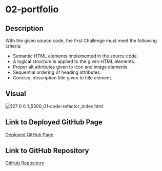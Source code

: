 # 02-portfolio

## Description
With the given source code, the first Challenge must meet the following criteria:
<ul>
  <li>Semantic HTML elements implemented in the source code.</li>
  <li>A logical structure is applied to the given HTML elements.</li>
  <li>Proper alt attributes given to icon and image elements.</li>
  <li>Sequential ordering of heading attributes.</li>
  <li>Concise, description title given to title element.</li>
</ul>

## Visual
![127 0 0 1_5500_01-code-refactor_index html](https://user-images.githubusercontent.com/108188990/178351798-812ee394-bb9f-4af4-b1f1-a3260caef998.png)

## Link to Deployed GitHub Page
<a href="https://brianchoix31.github.io/01-code-refactor/">Deployed GitHub Page</a>

## Link to GitHub Repository
<a href="https://github.com/brianchoix31/01-code-refactor">GitHub Repository</a>
